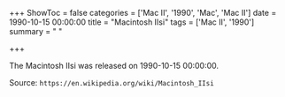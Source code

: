 +++
ShowToc = false
categories = ['Mac II', '1990', 'Mac', 'Mac II']
date = 1990-10-15 00:00:00
title = "Macintosh IIsi"
tags = ['Mac II', '1990']
summary = " "

+++

The Macintosh IIsi was released on 1990-10-15 00:00:00.

Source: `https://en.wikipedia.org/wiki/Macintosh_IIsi`


